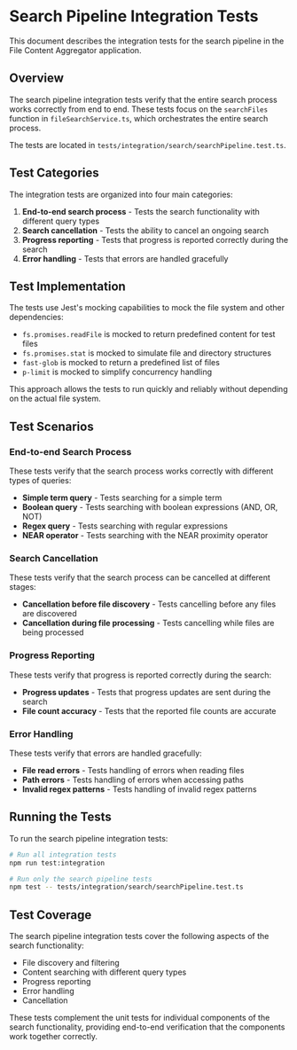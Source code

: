 # Search Pipeline Integration Tests

This document describes the integration tests for the search pipeline in the File Content Aggregator application.

## Overview

The search pipeline integration tests verify that the entire search process works correctly from end to end. These tests focus on the `searchFiles` function in `fileSearchService.ts`, which orchestrates the entire search process.

The tests are located in `tests/integration/search/searchPipeline.test.ts`.

## Test Categories

The integration tests are organized into four main categories:

1. **End-to-end search process** - Tests the search functionality with different query types
2. **Search cancellation** - Tests the ability to cancel an ongoing search
3. **Progress reporting** - Tests that progress is reported correctly during the search
4. **Error handling** - Tests that errors are handled gracefully

## Test Implementation

The tests use Jest's mocking capabilities to mock the file system and other dependencies:

- `fs.promises.readFile` is mocked to return predefined content for test files
- `fs.promises.stat` is mocked to simulate file and directory structures
- `fast-glob` is mocked to return a predefined list of files
- `p-limit` is mocked to simplify concurrency handling

This approach allows the tests to run quickly and reliably without depending on the actual file system.

## Test Scenarios

### End-to-end Search Process

These tests verify that the search process works correctly with different types of queries:

- **Simple term query** - Tests searching for a simple term
- **Boolean query** - Tests searching with boolean expressions (AND, OR, NOT)
- **Regex query** - Tests searching with regular expressions
- **NEAR operator** - Tests searching with the NEAR proximity operator

### Search Cancellation

These tests verify that the search process can be cancelled at different stages:

- **Cancellation before file discovery** - Tests cancelling before any files are discovered
- **Cancellation during file processing** - Tests cancelling while files are being processed

### Progress Reporting

These tests verify that progress is reported correctly during the search:

- **Progress updates** - Tests that progress updates are sent during the search
- **File count accuracy** - Tests that the reported file counts are accurate

### Error Handling

These tests verify that errors are handled gracefully:

- **File read errors** - Tests handling of errors when reading files
- **Path errors** - Tests handling of errors when accessing paths
- **Invalid regex patterns** - Tests handling of invalid regex patterns

## Running the Tests

To run the search pipeline integration tests:

```bash
# Run all integration tests
npm run test:integration

# Run only the search pipeline tests
npm test -- tests/integration/search/searchPipeline.test.ts
```

## Test Coverage

The search pipeline integration tests cover the following aspects of the search functionality:

- File discovery and filtering
- Content searching with different query types
- Progress reporting
- Error handling
- Cancellation

These tests complement the unit tests for individual components of the search functionality, providing end-to-end verification that the components work together correctly.
